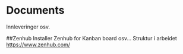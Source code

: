 # Documents
Innleveringer osv.


##Zenhub
Installer Zenhub for Kanban board osv... Struktur i arbeidet
https://www.zenhub.com/
